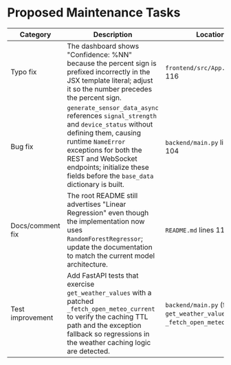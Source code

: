 # Proposed Maintenance Tasks

| Category | Description | Location |
| --- | --- | --- |
| Typo fix | The dashboard shows "Confidence: %NN" because the percent sign is prefixed incorrectly in the JSX template literal; adjust it so the number precedes the percent sign. | `frontend/src/App.js` line 116 |
| Bug fix | `generate_sensor_data_async` references `signal_strength` and `device_status` without defining them, causing runtime `NameError` exceptions for both the REST and WebSocket endpoints; initialize these fields before the `base_data` dictionary is built. | `backend/main.py` lines 101-104 |
| Docs/comment fix | The root README still advertises "Linear Regression" even though the implementation now uses `RandomForestRegressor`; update the documentation to match the current model architecture. | `README.md` lines 11-12 |
| Test improvement | Add FastAPI tests that exercise `get_weather_values` with a patched `_fetch_open_meteo_current` to verify the caching TTL path and the exception fallback so regressions in the weather caching logic are detected. | `backend/main.py` (functions `get_weather_values`, `_fetch_open_meteo_current`) |
